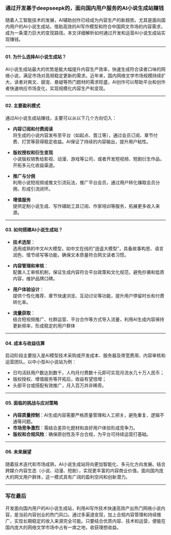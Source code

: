 ### 通过开发基于deepseepk的，面向国内用户服务的AI小说生成站赚钱

随着人工智能技术的发展，AI辅助创作已经成为内容生产的新趋势。尤其是面向国内用户的AI小说生成站，借助高效的AI写作模型和符合中国网文市场的内容需求，成为一条潜力巨大的变现路径。本文详细解析如何通过开发和运营AI小说生成站实现赚钱。

***

#### 01. 为什么选择AI小说生成站？

AI小说生成站最大的优势是能大幅提升内容生产效率，快速生成符合读者口味的网络小说，满足市场对高频稳定更新的需求。近年来，国内网络文学市场规模持续扩大，读者对爽文、甜宠、悬疑等热门题材的需求旺盛，AI创作可以帮助平台和创作者快速响应市场变化，实现规模化内容生产和变现。

***

#### 02. 主要盈利模式

通过AI小说生成站赚钱，主要可以从以下几个方向切入：

- **内容订阅和付费阅读**  
  将生成的小说内容发布至平台（如起点、晋江等），通过会员订阅、章节付费、打赏等获得稳定收益。AI保证了持续的内容输出，提升用户粘性。

- **版权授权和衍生变现**  
  小说版权销售给影视、动漫、游戏等公司，或者开发短视频、短剧衍生作品，开拓多元化收益渠道。

- **推广与分佣**   
  利用小说短视频或推文引流玩法，推广平台会员，通过用户转化赚取会员分佣，形成引流闭环。

- **增值服务**  
  提供定制小说生成、写作辅助工具订阅、作家培训等服务，拓展更多收入来源。

***

#### 03. 如何搭建AI小说生成站？

- **技术选型**：  
  选用成熟的中文AI大模型，如中文在线的“逍遥大模型”，具备故事构思、语言润色、情节续写等功能，确保文本质量符合网文读者习惯。

- **内容管理和审核**：  
  配置人工审核机制，保证生成内容符合平台政策和文化规范，避免抄袭和低质内容，维护品牌口碑。

- **用户体验设计**：  
  提供个性化推荐、章节快速浏览、互动讨论等功能，提升用户停留时长和付费转化率。

- **流量获取**：  
  结合短视频推广、社群运营、平台合作等方式导入流量，利用AI生成内容保持更新频率，形成稳定的用户群体

***

#### 04. 成本与收益估算

启动阶段主要投入是AI模型技术采购或开发成本、服务器及带宽费用、内容审核和运营团队。以中小型AI小说站为例：

- 日均活跃用户数达到数千，人均月付费数十元即可实现月流水几十万人民币；
- 版权授权、增值服务等开拓后，收益有望倍增；
- 头部平台或搭配有效推广，月入百万并非稀奇。

***

#### 05. 面临的挑战与应对策略

- **内容质量控制**：AI生成内容需要严格质量管理和人工把关，避免重复、逻辑不通等问题。
- **市场竞争激烈**：需结合差异化题材和良好用户体验形成竞争力。
- **版权和合规风险**：确保原创性及平台合规，为平台可持续运营打基础。

***

#### 06. 未来展望

随着技术迭代和市场成熟，AI小说生成站将向更加智能化、多元化方向发展。结合跨媒介内容生态（小说、动漫、短剧），实现更丰富的内容商业价值。面向国内庞大的网文用户群体，这一模式具有广阔的盈利空间和创新潜力。

***

### 写在最后

开发面向国内用户的AI小说生成站，利用AI写作技术快速高效产出热门网络小说内容，是当前内容创业的热门风口。通过多渠道变现，加上合规内容管理和持续推广，实现长期稳定的收入来源完全可能。只要结合优质内容、技术和运营，便能在国内庞大的网络文学市场中占有一席之地，收获理想收益。